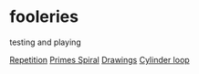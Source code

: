 # fooleries
testing and playing

[Repetition](https://rydana.github.io/fooleries/repetition/)
[Primes Spiral](https://rydana.github.io/fooleries/prime-spirals/)
[Drawings](https://rydana.github.io/fooleries/drawings/)
[Cylinder loop](https://rydana.github.io/fooleries/cylinder-loop/)
